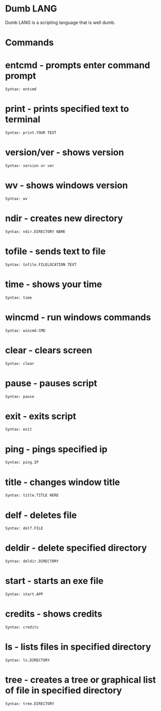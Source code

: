 # Dumb LANG
Dumb LANG is a scripting language that is well dumb.

# Commands

# entcmd - prompts enter command prompt
`Syntax: entcmd`

# print - prints specified text to terminal
`Syntax: print.YOUR TEXT`

# version/ver - shows version
`Syntax: version or ver`

# wv - shows windows version
`Syntax: wv`

# ndir - creates new directory
`Syntax: ndir.DIRECTORY NAME`

# tofile - sends text to file
`Syntax: tofile.FILELOCATION TEXT`

# time - shows your time
`Syntax: time`

# wincmd - run windows commands
`Syntax: wincmd.CMD`

# clear - clears screen
`Syntax: clear`

# pause - pauses script
`Syntax: pause`

# exit - exits script
`Syntax: exit`

# ping - pings specified ip
`Syntax: ping.IP`

# title - changes window title
`Syntax: title.TITLE HERE`

# delf - deletes file
`Syntax: delf.FILE`

# deldir - delete specified directory
`Syntax: deldir.DIRECTORY`

# start - starts an exe file
`Syntax: start.APP`

# credits - shows credits
`Syntax: credits`

# ls - lists files in specified directory
`Syntax: ls.DIRECTORY`

# tree - creates a tree or graphical list of file in specified directory
`Syntax: tree.DIRECTORY`
